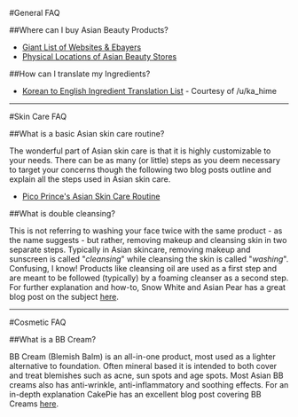 #General FAQ

##Where can I buy Asian Beauty Products?

* [Giant List of Websites & Ebayers](http://www.reddit.com/r/AsianBeauty/wiki/sellers)
* [Physical Locations of Asian Beauty Stores](http://www.reddit.com/r/AsianBeauty/comments/20zoct/physical_locations_of_asian_beauty_stores/)

##How can I translate my Ingredients?

* [Korean to English Ingredient Translation List](http://linlinhime.blogspot.ca/2014/05/korean-to-english-ingredient.html) - Courtesy of /u/ka_hime

---

#Skin Care FAQ


##What is a basic Asian skin care routine?

The wonderful part of Asian skin care is that it is highly customizable to your needs.  There can be as many (or little) steps as you deem necessary to target your concerns though the following two blog posts outline and explain all the steps used in Asian skin care.

* [Pico Prince's Asian Skin Care Routine](http://picoprince.com/post/92276170731)


##What is double cleansing?

This is not referring to washing your face twice with the same product - as the name suggests - but rather, removing makeup and cleansing skin in two separate steps.  Typically in Asian skincare, removing makeup and sunscreen is called "*cleansing*" while cleansing the skin is called "*washing*".  Confusing, I know!  Products like cleansing oil are used as a first step and are meant to be followed (typically) by a foaming cleanser as a second step.  For further explanation and how-to, Snow White and Asian Pear has a great blog post on the subject [here](http://snowwhiteandthepear.blogspot.ca/2014/08/skincare-discovery-cleansing-part-i.html).

---

#Cosmetic FAQ

##What is a BB Cream?

BB Cream (Blemish Balm) is an all-in-one product, most used as a lighter alternative to foundation.  Often mineral based it is intended to both cover and treat blemishes such as acne, sun spots and age spots.  Most Asian BB creams also has anti-wrinkle, anti-inflammatory and soothing effects.   For an in-depth explanation CakePie has an excellent blog post covering BB Creams [here](http://cake-pie.com/so-what-the-heck-is-a-bb-cream-and-why-should-i-care/287/).
